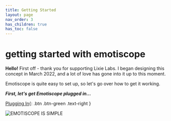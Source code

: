 ```yaml
---
title: Getting Started
layout: page
nav_order: 3
has_children: true
has_toc: false
---
```


# **getting&nbsp;started** with&nbsp;emotiscope

**Hello!** First off - thank you for supporting Lixie Labs. I began designing this concept in March 2022, and a lot of love has gone into it up to this moment.

Emotiscope is quite easy to set up, so let's go over how to get it working.

***First, let's get Emotiscope plugged in...***

[Plugging In](https://emotiscope.rocks/plugging_in.html){: .btn .btn-green .text-right }

![EMOTISCOPE IS SIMPLE](https://github.com/lixie-labs/emotiscope/blob/main/extras/img/emotiscope_macro.jpg?raw=true)
